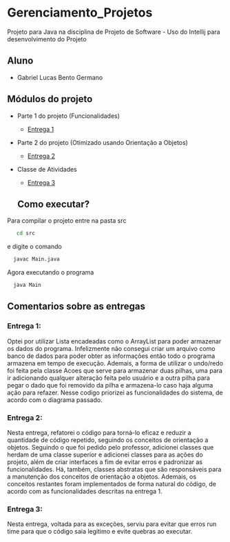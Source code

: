 # Gerenciamento_Projetos
Projeto para Java na disciplina de Projeto de Software - Uso do Intellij para desenvolvimento do Projeto

## Aluno
* Gabriel Lucas Bento Germano

## Módulos do projeto

* Parte 1 do projeto (Funcionalidades)
  * [Entrega 1](https://github.com/Gabrielgermanoo/Gerenciamento_Projetos/commit/7ea63af41012d88aa8c05d9f007e6844318e5b66)
* Parte 2 do projeto (Otimizado usando Orientação a Objetos)
  * [Entrega 2](https://github.com/Gabrielgermanoo/Gerenciamento_Projetos/commit/d1143de821b99e00f3e36c554dbfcc1c4850526f)
* Classe de Atividades
  * [Entrega 3]()
  
  ## Como executar?
  
 Para compilar o projeto entre na pasta src
 ```bash
    cd src
 ```
 e digite o comando
  ```bash
    javac Main.java
 ```
 Agora executando o programa
  ```bash
    java Main
 ```
 
 ## Comentarios sobre as entregas
 ### Entrega 1:
 Optei por utilizar Lista encadeadas como o ArrayList para poder armazenar os dados do programa. Infelizmente não consegui criar um arquivo como banco de dados para poder obter as informações então todo o programa armazena em tempo de execução. Ademais, a forma de utilizar o undo/redo foi feita pela classe Acoes que serve para armazenar duas pilhas, uma para ir adicionando qualquer alteração feita pelo usuário e a outra pilha para pegar o dado que foi removido da pilha e armazena-lo caso haja alguma ação para refazer. Nesse codigo priorizei as funcionalidades do sistema, de acordo com o diagrama passado.

 ### Entrega 2:
Nesta entrega, refatorei o código para torná-lo eficaz e reduzir a quantidade de código repetido, seguindo os conceitos de orientação a objetos. Seguindo o que foi pedido pelo professor, adicionei classes que herdam de uma classe superior e adicionei classes para as ações do projeto, além de criar interfaces a fim de evitar erros e padronizar as funcionalidades. Há, também, classes abstratas que são responsáveis para a manutenção dos conceitos de orientação a objetos. Ademais, os conceitos restantes foram implementados de forma natural do código, de acordo com as funcionalidades descritas na entrega 1.

 ### Entrega 3:
Nesta entrega, voltada para as exceções, serviu para evitar que erros run time para que o código saia legítimo e evite quebras ao executar.

